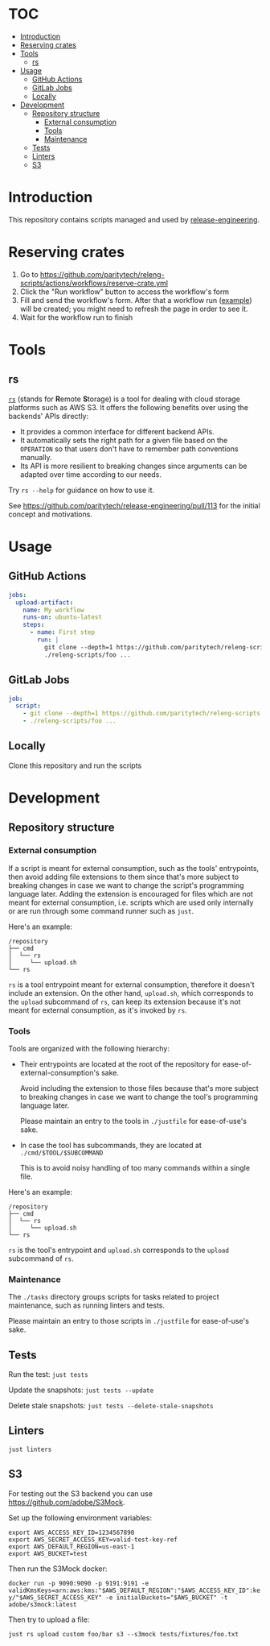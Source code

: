 # TOC

- [Introduction](#introduction)
- [Reserving crates](#reserving-crates)
- [Tools](#tools)
  - [rs](#tools-rs)
- [Usage](#usage)
  - [GitHub Actions](#usage-github-actions)
  - [GitLab Jobs](#usage-gitlab-jobs)
  - [Locally](#usage-locally)
- [Development](#development)
  - [Repository structure](#development-repository-structure)
    - [External consumption](#development-repository-structure-external-consumption)
    - [Tools](#development-repository-structure-tools)
    - [Maintenance](#development-repository-structure-maintenance)
  - [Tests](#development-tests)
  - [Linters](#development-linters)
  - [S3](#development-s3)

# Introduction <a name="introduction"></a>

This repository contains scripts managed and used by
[release-engineering](https://github.com/orgs/paritytech/teams/release-engineering).

# Reserving crates <a name="reserving-crates"></a>

1. Go to https://github.com/paritytech/releng-scripts/actions/workflows/reserve-crate.yml
2. Click the "Run workflow" button to access the workflow's form
3. Fill and send the workflow's form. After that a workflow run
  ([example](https://github.com/paritytech/releng-scripts/actions/runs/3642900863/attempts/1))
  will be created; you might need to refresh the page in order to see it.
4. Wait for the workflow run to finish

# Tools <a name="tools"></a>

## rs <a name="tools-rs"></a>

[`rs`](/rs) (stands for **R**emote **S**torage) is a tool for dealing with
cloud storage platforms such as AWS S3. It offers the following benefits over
using the backends' APIs directly:

- It provides a common interface for different backend APIs.
- It automatically sets the right path for a given file based on the
  `OPERATION` so that users don't have to remember path conventions
  manually.
- Its API is more resilient to breaking changes since arguments can be adapted
  over time according to our needs.

Try `rs --help` for guidance on how to use it.

See https://github.com/paritytech/release-engineering/pull/113 for the
initial concept and motivations.

# Usage <a name="usage"></a>

## GitHub Actions <a name="usage-github-actions"></a>

```yaml
jobs:
  upload-artifact:
    name: My workflow
    runs-on: ubuntu-latest
    steps:
      - name: First step
        run: |
          git clone --depth=1 https://github.com/paritytech/releng-scripts
          ./releng-scripts/foo ...
```

## GitLab Jobs <a name="usage-gitlab-jobs"></a>

```yaml
job:
  script:
    - git clone --depth=1 https://github.com/paritytech/releng-scripts
    - ./releng-scripts/foo ...
```

## Locally <a name="usage-locally"></a>

Clone this repository and run the scripts

# Development <a name="development"></a>

## Repository structure <a name="development-repository-structure"></a>

### External consumption <a name="development-repository-structure-external-consumption"></a>

If a script is meant for external consumption, such as the tools' entrypoints,
then avoid adding file extensions to them since that's more subject to breaking
changes in case we want to change the script's programming language later.
Adding the extension is encouraged for files which are not meant for external
consumption, i.e. scripts which are used only internally or are run through some
command runner such as `just`.

Here's an example:

```
/repository
├── cmd
│  └── rs
│     └── upload.sh
└── rs
```

`rs` is a tool entrypoint meant for external consumption, therefore it doesn't
include an extension. On the other hand, `upload.sh`, which corresponds to the
`upload` subcommand of `rs`, can keep its extension because it's not meant for
external consumption, as it's invoked by `rs`.

### Tools <a name="development-repository-structure-tools"></a>

Tools are organized with the following hierarchy:

- Their entrypoints are located at the root of the repository for
  ease-of-external-consumption's sake.

  Avoid including the extension to those files because that's more subject to
  breaking changes in case we want to change the tool's programming language
  later.

  Please maintain an entry to the tools in `./justfile` for ease-of-use's sake.

- In case the tool has subcommands, they are located at `./cmd/$TOOL/$SUBCOMMAND`

  This is to avoid noisy handling of too many commands within a single file.

Here's an example:

```
/repository
├── cmd
│  └── rs
│     └── upload.sh
└── rs
```

`rs` is the tool's entrypoint and `upload.sh` corresponds to the `upload`
subcommand of `rs`.

### Maintenance <a name="development-repository-structure-maintenance"></a>

The `./tasks` directory groups scripts for tasks related to project maintenance,
such as running linters and tests.

Please maintain an entry to those scripts in `./justfile` for ease-of-use's sake.

## Tests <a name="development-tests"></a>

Run the test: `just tests`

Update the snapshots: `just tests --update`

Delete stale snapshots: `just tests --delete-stale-snapshots`

## Linters <a name="development-linters"></a>

`just linters`

## S3 <a name="development-s3"></a>

For testing out the S3 backend you can use https://github.com/adobe/S3Mock.

Set up the following environment variables:

```
export AWS_ACCESS_KEY_ID=1234567890
export AWS_SECRET_ACCESS_KEY=valid-test-key-ref
export AWS_DEFAULT_REGION=us-east-1
export AWS_BUCKET=test
```

Then run the S3Mock docker:

`docker run -p 9090:9090 -p 9191:9191 -e validKmsKeys=arn:aws:kms:"$AWS_DEFAULT_REGION":"$AWS_ACCESS_KEY_ID":key/"$AWS_SECRET_ACCESS_KEY" -e initialBuckets="$AWS_BUCKET" -t adobe/s3mock:latest`

Then try to upload a file:

`just rs upload custom foo/bar s3 --s3mock tests/fixtures/foo.txt`
